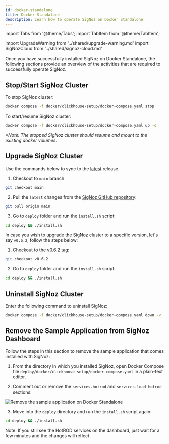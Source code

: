 ```yaml
---
id: docker-standalone
title: Docker Standalone
description: Learn how to operate SigNoz on Docker Standalone
---
```


import Tabs from '@theme/Tabs';
import TabItem from '@theme/TabItem';

import UpgradeWarning from '../shared/upgrade-warning.md'
import SigNozCloud from '../shared/signoz-cloud.md'

<SigNozCloud />

Once you have successfully installed SigNoz on Docker Standalone, the following sections provide an overview of the activities that are required to successfully operate SigNoz.

## Stop/Start SigNoz Cluster

To stop SigNoz cluster:

```bash
docker compose -f docker/clickhouse-setup/docker-compose.yaml stop
```

To start/resume SigNoz cluster:

```bash
docker compose -f docker/clickhouse-setup/docker-compose.yaml up -d
```

_*Note: The stopped SigNoz cluster should resume and mount to the existing docker volumes._

## Upgrade SigNoz Cluster

Use the commands below to sync to the [latest](https://github.com/SigNoz/signoz/releases/latest) release.

1. Checkout to `main` branch:
```bash
git checkout main
```

2. Pull the `latest` changes from the [SigNoz GitHub repository](https://github.com/SigNoz/signoz):
```bash
git pull origin main
```

3. Go to `deploy` folder and run the `install.sh` script:
```bash
cd deploy && ./install.sh
```

In case you wish to upgrade the SigNoz cluster to a specific version, let's say `v0.6.2`, follow the steps below:

1. Checkout to the [v0.6.2](https://github.com/SigNoz/signoz/releases/tag/v0.6.2) tag:
```bash
git checkout v0.6.2
```

2. Go to `deploy` folder and run the `install.sh` script:
```bash
cd deploy && ./install.sh
```

<UpgradeWarning/>

## Uninstall SigNoz Cluster

Enter the following command to uninstall SigNoz:

```bash
docker compose -f docker/clickhouse-setup/docker-compose.yaml down -v
```

## Remove the Sample Application from SigNoz Dashboard

Follow the steps in this section to remove the sample application that comes installed with SigNoz:

1. From the directory in which you installed SigNoz, open Docker Compose file `deploy/docker/clickhouse-setup/docker-compose.yaml` in a plain-text editor. 

2. Comment out or remove the `services.hotrod` and `services.load-hotrod` sections:

  ![Remove the sample application on Docker Standalone](/img/docker-standalone-remove-the-sample-application.png)

3. Move into the `deploy` directory and run the `install.sh` script again:

```bash
cd deploy && ./install.sh
```

Note: If you still see the HotROD services on the dashboard, just wait for a few minutes and the changes will reflect.
